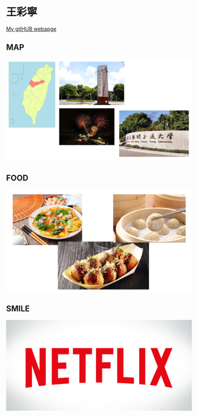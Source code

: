 # 王彩寧
[My gitHUB webapge](https://caining0313.github.io/)

## MAP
<img src="https://github.com/Caining0313/picture/blob/main/map.jpg?raw=true" width=900>

## FOOD
<img src="https://github.com/Caining0313/picture/blob/main/food.jpg?raw=true" width=900>

## SMILE
<img src="https://github.com/Caining0313/picture/blob/main/smiles.png?raw=true" width=900>

